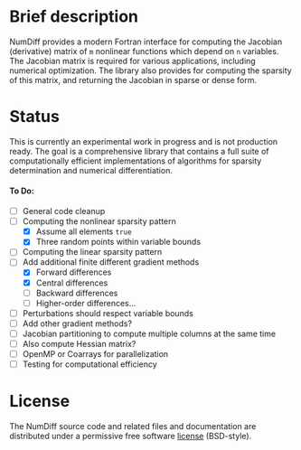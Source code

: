 # Brief description

NumDiff provides a modern Fortran interface for computing the Jacobian (derivative) matrix of `m` nonlinear functions which depend on `n` variables. The Jacobian matrix is required for various applications, including numerical optimization. The library also provides for computing the sparsity of this matrix, and returning the Jacobian in sparse or dense form.

# Status

This is currently an experimental work in progress and is not production ready. The goal is a comprehensive library that contains a full suite of computationally efficient implementations of algorithms for sparsity determination and numerical differentiation.

#### To Do:

- [ ] General code cleanup
- [ ] Computing the nonlinear sparsity pattern
  - [x] Assume all elements `true`
  - [x] Three random points within variable bounds
- [ ] Computing the linear sparsity pattern
- [ ] Add additional finite different gradient methods
  - [x] Forward differences
  - [x] Central differences
  - [ ] Backward differences
  - [ ] Higher-order differences...
- [ ] Perturbations should respect variable bounds
- [ ] Add other gradient methods?
- [ ] Jacobian partitioning to compute multiple columns at the same time
- [ ] Also compute Hessian matrix?
- [ ] OpenMP or Coarrays for parallelization
- [ ] Testing for computational efficiency

# License

The NumDiff source code and related files and documentation are distributed under a permissive free software [license](https://github.com/jacobwilliams/NumDiff/blob/master/LICENSE) (BSD-style).
